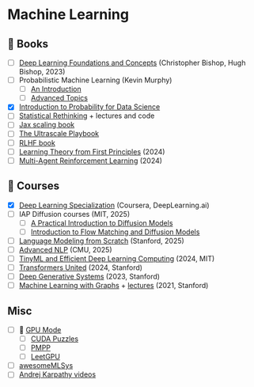 # Machine Learning

## 📖 Books

- [ ] [Deep Learning Foundations and Concepts](https://www.bishopbook.com/) (Christopher Bishop, Hugh Bishop, 2023)
- [ ] Probabilistic Machine Learning (Kevin Murphy)
  - [ ] [An Introduction](https://probml.github.io/pml-book/book1.html)
  - [ ] [Advanced Topics](https://probml.github.io/pml-book/book2.html)
- [x] [Introduction to Probability for Data Science](https://probability4datascience.com/)
- [ ] [Statistical Rethinking](https://xcelab.net/rm/) + lectures and code
- [ ] [Jax scaling book](https://jax-ml.github.io/scaling-book/)
- [ ] [The Ultrascale Playbook](https://huggingface.co/spaces/nanotron/ultrascale-playbook)
- [ ] [RLHF book](https://rlhfbook.com/)
- [ ] [Learning Theory from First Principles](https://www.di.ens.fr/~fbach/ltfp_book.pdf) (2024)
- [ ] [Multi-Agent Reinforcement Learning](https://www.marl-book.com/) (2024)

## 🎥 Courses

- [x] [Deep Learning Specialization](https://www.deeplearning.ai/courses/deep-learning-specialization/) (Coursera, DeepLearning.ai)
- [ ] IAP Diffusion courses (MIT, 2025)
  - [ ] [A Practical Introduction to Diffusion Models](https://www.practical-diffusion.org/)
  - [ ] [Introduction to Flow Matching and Diffusion Models](https://diffusion.csail.mit.edu/)
- [ ] [Language Modeling from Scratch](https://stanford-cs336.github.io/spring2025/) (Stanford, 2025)
- [ ] [Advanced NLP](https://cmu-l3.github.io/anlp-spring2025/) (CMU, 2025)
- [ ] [TinyML and Efficient Deep Learning Computing](https://hanlab.mit.edu/courses/2023-fall-65940) (2024, MIT)
- [ ] [Transformers United](https://web.stanford.edu/class/cs25/) (2024, Stanford)
- [ ] [Deep Generative Systems](https://www.youtube.com/playlist?list=PLoROMvodv4rPOWA-omMM6STXaWW4FvJT8) (2023, Stanford)
- [ ] [Machine Learning with Graphs](https://snap.stanford.edu/class/cs224w-2021/) + [lectures](https://www.youtube.com/playlist?list=PLoROMvodv4rOP-ImU-O1rYRg2RFxomvFp) (2021, Stanford)

## Misc

- [ ] 🎥 [GPU Mode](https://github.com/gpu-mode/lectures)
  - [ ] [CUDA Puzzles](https://github.com/srush/gpu-puzzles)
  - [ ] [PMPP](https://www.amazon.com/Programming-Massively-Parallel-Processors-Hands-dp-0323912311/dp/0323912311)
  - [ ] [LeetGPU](https://leetgpu.com/challenges)
- [ ] [awesomeMLSys](https://github.com/gpu-mode/awesomeMLSys)
- [ ] [Andrej Karpathy videos](https://www.youtube.com/@AndrejKarpathy/videos)
